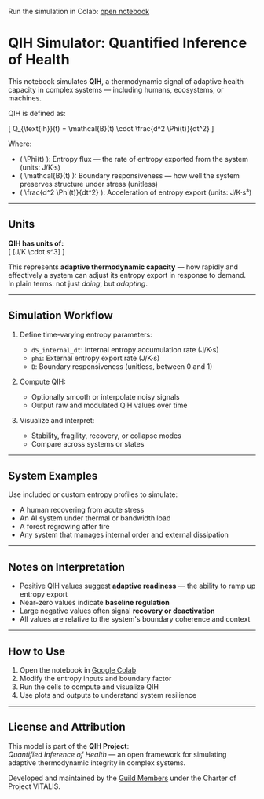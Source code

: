 Run the simulation in Colab: [open notebook](https://colab.research.google.com/drive/1CBUYUHLn_6CGM7Tzrj_faQXnR3Il297R?usp=sharing)
# QIH Simulator: Quantified Inference of Health

This notebook simulates **QIH**, a thermodynamic signal of adaptive health capacity in complex systems — including humans, ecosystems, or machines.

QIH is defined as:

\[
Q_{\text{ih}}(t) = \mathcal{B}(t) \cdot \frac{d^2 \Phi(t)}{dt^2}
\]

Where:

- \( \Phi(t) \): Entropy flux — the rate of entropy exported from the system (units: J/K·s)  
- \( \mathcal{B}(t) \): Boundary responsiveness — how well the system preserves structure under stress (unitless)  
- \( \frac{d^2 \Phi(t)}{dt^2} \): Acceleration of entropy export (units: J/K·s³)

---

## Units

**QIH has units of:**  
\[
[J/K \cdot s^3]
\]

This represents **adaptive thermodynamic capacity** — how rapidly and effectively a system can adjust its entropy export in response to demand.  
In plain terms: not just *doing*, but *adapting*.

---

## Simulation Workflow

1. Define time-varying entropy parameters:
   - `dS_internal_dt`: Internal entropy accumulation rate (J/K·s)
   - `phi`: External entropy export rate (J/K·s)
   - `B`: Boundary responsiveness (unitless, between 0 and 1)

2. Compute QIH:
   - Optionally smooth or interpolate noisy signals
   - Output raw and modulated QIH values over time

3. Visualize and interpret:
   - Stability, fragility, recovery, or collapse modes
   - Compare across systems or states

---

## System Examples

Use included or custom entropy profiles to simulate:

- A human recovering from acute stress
- An AI system under thermal or bandwidth load
- A forest regrowing after fire
- Any system that manages internal order and external dissipation

---

## Notes on Interpretation

- Positive QIH values suggest **adaptive readiness** — the ability to ramp up entropy export
- Near-zero values indicate **baseline regulation**
- Large negative values often signal **recovery or deactivation**
- All values are relative to the system's boundary coherence and context

---

## How to Use

1. Open the notebook in [Google Colab](https://colab.research.google.com/)  
2. Modify the entropy inputs and boundary factor  
3. Run the cells to compute and visualize QIH  
4. Use plots and outputs to understand system resilience

---

## License and Attribution

This model is part of the **QIH Project**:  
_Quantified Inference of Health_ — an open framework for simulating adaptive thermodynamic integrity in complex systems.

Developed and maintained by the [Guild Members](https://github.com/projectvitalis) under the Charter of Project VITALIS.

